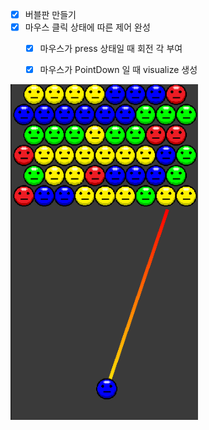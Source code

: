 - [x] 버블판 만들기
- [x] 마우스 클릭 상태에 따른 제어 완성
    - [x] 마우스가 press 상태일 때 회전 각 부여
    - [x] 마우스가 PointDown 일 때 visualize 생성


<img src="./Assets/01.png" width="300">